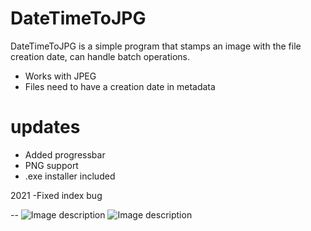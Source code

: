 # DateTimeToJPG
DateTimeToJPG is a simple program that stamps an image with the file creation date, can handle batch operations.

  - Works with JPEG
  - Files need to have a creation date in metadata


# updates

  - Added progressbar
  - PNG support
  - .exe installer included

2021
  -Fixed index bug


--
![Image description](https://i.imgur.com/mgTFCB8.png)
![Image description](https://i.imgur.com/WEu1GDl.png)

